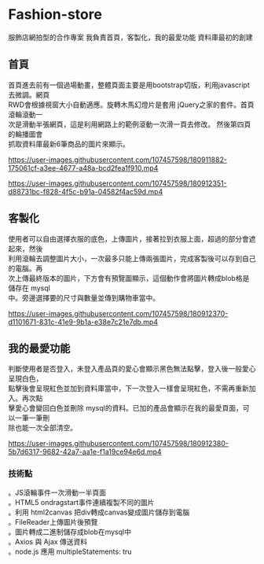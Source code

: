 # Fashion-store
服飾店網拍型的合作專案
我負責首頁，客製化，我的最愛功能
資料庫最初的創建

## 首頁
首頁進去前有一個過場動畫，整體頁面主要是用bootstrap切版，利用javascript去微調。網頁  
RWD會根據視窗大小自動適應。旋轉木馬幻燈片是套用 jQuery之家的套件。首頁滾輪滾動一  
次是滑動半張網頁，這是利用網路上的範例滾動一次滑一頁去修改。 然後第四頁的輪播圖會  
抓取資料庫最新6筆商品的圖片來顯示。 

https://user-images.githubusercontent.com/107457598/180911882-175061cf-a3ee-4677-a48a-bcd2fea1f910.mp4

https://user-images.githubusercontent.com/107457598/180912351-d88731bc-f828-4f5c-b91a-04582f4ac59d.mp4


## 客製化
使用者可以自由選擇衣服的底色，上傳圖片，接著拉到衣服上面，超過的部分會遮起來，然後  
利用滾輪去調整圖片大小，一次最多只能上傳兩張圖片，完成客製後可以存到自己的電腦。再  
次上傳最終版本的圖片，下方會有預覽圖顯示，這個動作會將圖片轉成blob格是儲存在 mysql  
中。旁邊選擇要的尺寸與數量並傳到購物車當中。  


https://user-images.githubusercontent.com/107457598/180912370-d1101671-831c-41e9-9b1a-e38e7c21e7db.mp4


## 我的最愛功能
判斷使用者是否登入，未登入產品頁的愛心會顯示黑色無法點擊，登入後一般愛心呈現白色，  
點擊後會呈現紅色並加到資料庫當中，下一次登入一樣會呈現紅色，不需再重新加入。再次點  
擊愛心會變回白色並刪除 mysql的資料。已加的產品會顯示在我的最愛頁面，可以一筆一筆刪  
除也能一次全部清空。  


https://user-images.githubusercontent.com/107457598/180912380-5b7d6317-9682-42a7-aa1e-f1a19ce94e6d.mp4



### 技術點
。JS滾輪事件一次滑動一半頁面  
。HTML5 ondragstart事件連續複製不同的圖片  
。利用 html2canvas 把div轉成canvas變成圖片儲存到電腦  
。FileReader上傳圖片後預覽  
。圖片轉成二進制儲存成blob在mysql中  
。Axios 與 Ajax 傳送資料  
。node.js 應用 multipleStatements: tru


